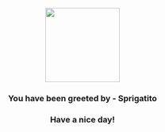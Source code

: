 <p align="center">
            <img src="None" width="150" height="150">
          </p>
          <h3 align="center">You have been greeted by - <b>Sprigatito</b></h3>
          <h3 align="center">Have a nice day!</h3>
        